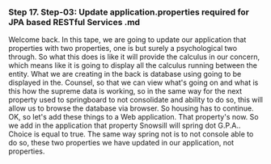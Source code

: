 ### Step 17. Step-03: Update application.properties required for JPA based RESTful Services .md
Welcome back.  In this tape, we are going to update our application that properties with two properties, one is but  surely a psychological two through.  So what this does is like it will provide the calculus in our concern, which means like it is going  to display all the calculus running between the entity.  What we are creating in the back is database using going to be displayed in the.  Counsel, so that we can view what's going on and what is this how the supreme data is working, so  in the same way for the next property used to springboard to not consolidate and ability to do so,  this will allow us to browse the database via browser.  So housing has to continue.  OK, so let's add these things to a Web application.  That property's now.  So we add in the application that property Snowsill will spring dot G.P.A..  Choice is equal to true.  The same way spring not is to not console able to do so, these two properties we have updated in our  application, not properties.

